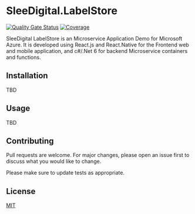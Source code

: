 # SleeDigital.LabelStore
[![Quality Gate Status](https://sonarcloud.io/api/project_badges/measure?project=sowens81_SleeDigital_LabelStore&metric=alert_status)](https://sonarcloud.io/summary/new_code?id=sowens81_SleeDigital_LabelStore) [![Coverage](https://sonarcloud.io/api/project_badges/measure?project=sowens81_SleeDigital_LabelStore&metric=coverage)](https://sonarcloud.io/summary/new_code?id=sowens81_SleeDigital_LabelStore)

SleeDigital LabelStore is an Microservice Application Demo for Microsoft Azure. It is developed using React.js and React.Native for the Frontend web and mobile application, and c#/.Net 6 for backend Microservice containers and functions.

## Installation
TBD

## Usage
TBD


## Contributing
Pull requests are welcome. For major changes, please open an issue first to discuss what you would like to change.

Please make sure to update tests as appropriate.

## License
[MIT](https://choosealicense.com/licenses/mit/)